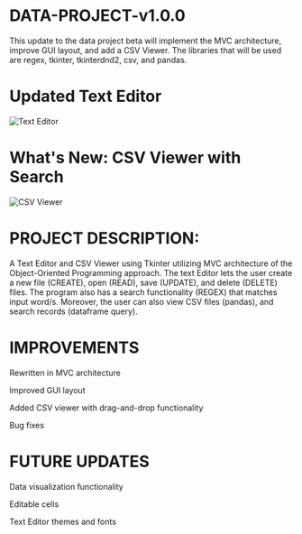 # DATA-PROJECT-v1.0.0

This update to the data project beta will implement the MVC architecture, improve GUI layout, and add a CSV Viewer. 
The libraries that will be used are regex, tkinter, tkinterdnd2, csv, and pandas. 

# Updated Text Editor
![Text Editor](https://github.com/johanncatalla/DATA-PROJECT-v1.0/blob/main/images/text_editor_new.png)

# What's New: CSV Viewer with Search
![CSV Viewer](https://github.com/johanncatalla/DATA-PROJECT-v1.0/blob/main/images/CSV%20viewer_new1.png)

# PROJECT DESCRIPTION:

A Text Editor and CSV Viewer using Tkinter utilizing MVC architecture of the Object-Oriented Programming approach. The text Editor lets the user create a new file (CREATE), open (READ), save (UPDATE), and delete (DELETE) files. The program also has a search functionality (REGEX) that matches input word/s. Moreover, the user can also view CSV files (pandas), and search records (dataframe query). 

# IMPROVEMENTS

Rewritten in MVC architecture

Improved GUI layout

Added CSV viewer with drag-and-drop functionality

Bug fixes

# FUTURE UPDATES
Data visualization functionality 

Editable cells

Text Editor themes and fonts

